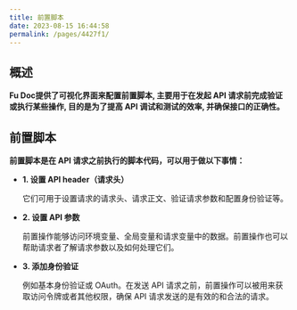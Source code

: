 ```yaml
---
title: 前置脚本
date: 2023-08-15 16:44:58
permalink: /pages/4427f1/
---
```



## 概述
**Fu Doc提供了可视化界面来配置前置脚本, 主要用于在发起 API 请求前完成验证或执行某些操作, 目的是为了提高 API 调试和测试的效率, 并确保接口的正确性。**


## 前置脚本

**前置脚本是在 API 请求之前执行的脚本代码，可以用于做以下事情：**
 
- **1. 设置 API header（请求头）**

  它们可用于设置请求的请求头、请求正文、验证请求参数和配置身份验证等。

- **2. 设置 API 参数**

    前置操作能够访问环境变量、全局变量和请求变量中的数据。前置操作也可以帮助请求者了解请求参数以及如何处理它们。

- **3. 添加身份验证**

    例如基本身份验证或 OAuth。在发送 API 请求之前，前置操作可以被用来获取访问令牌或者其他权限，确保 API 请求发送的是有效的和合法的请求。
